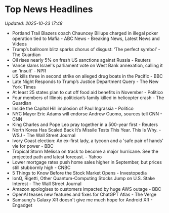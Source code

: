 # Top News Headlines

_Updated: 2025-10-23 17:48_

- Portland Trail Blazers coach Chauncey Billups charged in illegal poker operation tied to Mafia - ABC News - Breaking News, Latest News and Videos
- Trump’s ballroom blitz sparks chorus of disgust: ‘The perfect symbol’ - The Guardian
- Oil rises nearly 5% on fresh US sanctions against Russia - Reuters
- Vance slams Israel's parliament vote on West Bank annexation, calling it an 'insult' - NPR
- US kills three in second strike on alleged drug boats in the Pacific - BBC
- Late Night Responds to Trump’s Justice Department Query - The New York Times
- At least 25 states plan to cut off food aid benefits in November - Politico
- Four members of Illinois politician’s family killed in helicopter crash - The Guardian
- Inside the Capitol Hill implosion of Paul Ingrassia - Politico
- NYC Mayor Eric Adams will endorse Andrew Cuomo, sources tell CNN - CNN
- King Charles and Pope Leo pray together in a 500-year first - Reuters
- North Korea Has Scaled Back It’s Missile Tests This Year. This Is Why. - WSJ - The Wall Street Journal
- Ivory Coast election: An ex-first lady, a tycoon and a 'safe pair of hands' vie for power - BBC
- Tropical Storm Melissa on track to become a major hurricane. See the projected path and latest forecast. - Yahoo
- Lower mortgage rates push home sales higher in September, but prices still stubbornly high - CNBC
- 5 Things to Know Before the Stock Market Opens - Investopedia
- IonQ, Rigetti, Other Quantum-Computing Stocks Jump on U.S. Stake Interest - The Wall Street Journal
- Amazon apologises to customers impacted by huge AWS outage - BBC
- OpenAI teases new features and fixes for ChatGPT Atlas - The Verge
- Samsung's Galaxy XR doesn't give me much hope for Android XR - Engadget